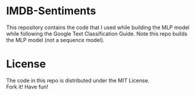 # IMDB-Sentiments

This repository contains the code that I used while building the MLP model while following the Google Text Classification Guide. 
Note this repo builds the MLP model (not a sequence model).

# License

The code in this repo is distributed under the MIT License.<br/>
Fork it! Have fun!
